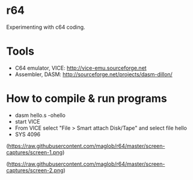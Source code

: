 # r64 

Experimenting with c64 coding.

# Tools

* C64 emulator, VICE: http://vice-emu.sourceforge.net
* Assembler, DASM: http://sourceforge.net/projects/dasm-dillon/

# How to compile & run programs

* dasm hello.s -ohello
* start VICE
* From VICE select "File > Smart attach Disk/Tape" and select file hello
* SYS 4096

(https://raw.githubusercontent.com/maglob/r64/master/screen-captures/screen-1.png)

(https://raw.githubusercontent.com/maglob/r64/master/screen-captures/screen-2.png)
